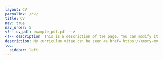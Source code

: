 ```yaml
---
layout: CV
permalink: /cv/
title: CV
nav: true
nav_order: 5
<!-- cv_pdf: example_pdf.pdf -->
<!-- description: This is a description of the page. You can modify it in '_pages/cv.md'. You can also change or remove the top pdf download button. -->
description: My curriculum vitae can be seen <a href='https://emory-my.sharepoint.com/:b:/r/personal/jzha954_emory_edu/Documents/JinZhangCV.pdf?csf=1&web=1&e=sCVJcC'>here</a>, and also you can see my LinkedIn <a href='https://www.linkedin.com/in/jin-zhang-econ/'>here</a>.
toc:
  sidebar: left
---
```

